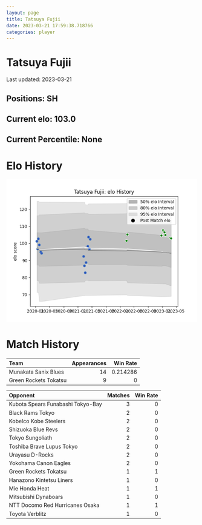```yaml
---  
layout: page  
title: Tatsuya Fujii  
date: 2023-03-21 17:59:38.718766  
categories: player  
---
```

# Tatsuya Fujii


Last updated: 2023-03-21
## Positions: SH

## Current elo: 103.0

## Current Percentile: None

# Elo History


![elo history](history_TatsuyaFujii.png)
# Match History


| Team                  |   Appearances |   Win Rate |
|:----------------------|--------------:|-----------:|
| Munakata Sanix Blues  |            14 |   0.214286 |
| Green Rockets Tokatsu |             9 |   0        |

| Opponent                          |   Matches |   Win Rate |
|:----------------------------------|----------:|-----------:|
| Kubota Spears Funabashi Tokyo-Bay |         3 |          0 |
| Black Rams Tokyo                  |         2 |          0 |
| Kobelco Kobe Steelers             |         2 |          0 |
| Shizuoka Blue Revs                |         2 |          0 |
| Tokyo Sungoliath                  |         2 |          0 |
| Toshiba Brave Lupus Tokyo         |         2 |          0 |
| Urayasu D-Rocks                   |         2 |          0 |
| Yokohama Canon Eagles             |         2 |          0 |
| Green Rockets Tokatsu             |         1 |          1 |
| Hanazono Kintetsu Liners          |         1 |          0 |
| Mie Honda Heat                    |         1 |          1 |
| Mitsubishi Dynaboars              |         1 |          0 |
| NTT Docomo Red Hurricanes Osaka   |         1 |          1 |
| Toyota Verblitz                   |         1 |          0 |